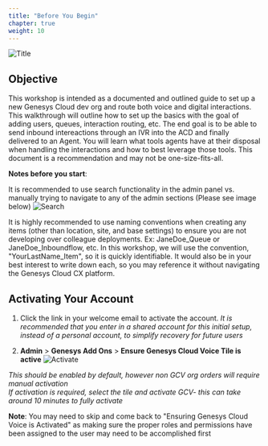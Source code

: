 ```yaml
---
title: "Before You Begin"
chapter: true
weight: 10
---
```


![Title](/images/DevLabSetup.jpg)
## Objective

This workshop is intended as a documented and outlined guide to set up a new Genesys Cloud dev org and route both voice and digital interactions. This walkthrough will outline how to set up the basics with the goal of adding users, queues, interaction routing, etc. The end goal is to be able to send inbound intereactions through an IVR into the ACD and finally delivered to an Agent. You will learn what tools agents have at their disposal when handling the interactions and how to best leverage those tools. This document is a recommendation and may not be one-size-fits-all.


**Notes before you start**: <br>

It is recommended to use search functionality in the admin panel vs. manually trying to navigate to any of the admin sections (Please see image below)
![Search](/images/gcadmin.png)

It is highly recommended to use naming conventions when creating any items (other than location, site, and base settings) to ensure you are not developing over colleague deployments. Ex: JaneDoe_Queue or JaneDoe_Inboundflow, etc. In this workshop, we will use the convention, "YourLastName_Item", so it is quickly identifiable. It would also be in your best interest to write down each, so you may reference it without navigating the Genesys Cloud CX platform. 

## Activating Your Account
1. Click the link in your welcome email to activate the account. _It is recommended that you enter in a shared account for this initial setup, instead of a personal account, to simplify recovery for future users_

2. **Admin** > **Genesys Add Ons** > **Ensure Genesys Cloud Voice Tile is active**
![Activate ](/images/activate.jpg)

_This should be enabled by default, however non GCV org orders will require manual activation <br>
If activation is required, select the tile and activate GCV- this can take around 10 minutes to fully activate_

**Note**: You may need to skip and come back to "Ensuring Genesys Cloud Voice is Activated" as making sure the proper roles and permissions have been assigned to the user may need to be accomplished first